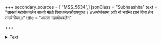 +++
secondary_sources = [ "MSS_5634",]
jsonClass = "Subhaashita"
text = "आस्तां महाबोधबलेन साध्यो मोक्षो विबाधामलसौख्ययुक्तः।  \nधर्मार्थकामा अपि नो भवन्ति ज्ञानं विना तेन तदर्चनीयम्॥"
title = "आस्तां महाबोधबलेन"

+++

<details><summary>Text</summary>

आस्तां महाबोधबलेन साध्यो मोक्षो विबाधामलसौख्ययुक्तः।  
धर्मार्थकामा अपि नो भवन्ति ज्ञानं विना तेन तदर्चनीयम्॥
</details>
